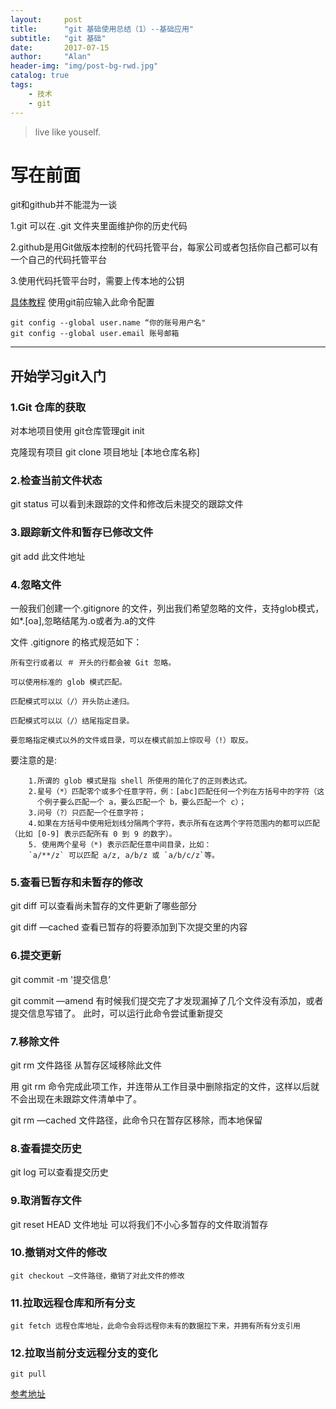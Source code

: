 ```yaml
---
layout:     post
title:      "git 基础使用总结（1）--基础应用"
subtitle:   "git 基础"
date:       2017-07-15
author:     "Alan"
header-img: "img/post-bg-rwd.jpg"
catalog: true
tags:
    - 技术
    - git
---
```


> live like youself. 

# 写在前面

git和github并不能混为一谈

1.git 可以在 .git 文件夹里面维护你的历史代码

2.github是用Git做版本控制的代码托管平台，每家公司或者包括你自己都可以有一个自己的代码托管平台

3.使用代码托管平台时，需要上传本地的公钥

[具体教程](https://git-scm.com/book/zh/v2/%E6%9C%8D%E5%8A%A1%E5%99%A8%E4%B8%8A%E7%9A%84-Git-%E7%94%9F%E6%88%90-SSH-%E5%85%AC%E9%92%A5)
使用git前应输入此命令配置

```
git config --global user.name “你的账号用户名"
git config --global user.email 账号邮箱

```

---

## 开始学习git入门

### 1.Git 仓库的获取

   对本地项目使用    git仓库管理git init

   克隆现有项目    git clone 项目地址 [本地仓库名称]

### 2.检查当前文件状态 

   git status    可以看到未跟踪的文件和修改后未提交的跟踪文件

### 3.跟踪新文件和暂存已修改文件

   git add 此文件地址

### 4.忽略文件

   一般我们创建一个.gitignore 的文件，列出我们希望忽略的文件，支持glob模式，如*.[oa],忽略结尾为.o或者为.a的文件

   文件 .gitignore 的格式规范如下：

    所有空行或者以 ＃ 开头的行都会被 Git 忽略。

    可以使用标准的 glob 模式匹配。

    匹配模式可以以（/）开头防止递归。

    匹配模式可以以（/）结尾指定目录。

    要忽略指定模式以外的文件或目录，可以在模式前加上惊叹号（!）取反。

要注意的是: 

```
    1.所谓的 glob 模式是指 shell 所使用的简化了的正则表达式。 
    2.星号（*）匹配零个或多个任意字符，例：[abc]匹配任何一个列在方括号中的字符（这
      个例子要么匹配一个 a，要么匹配一个 b，要么匹配一个 c）；
    3.问号（?）只匹配一个任意字符；
    4.如果在方括号中使用短划线分隔两个字符，表示所有在这两个字符范围内的都可以匹配（比如 [0-9] 表示匹配所有 0 到 9 的数字）。
    5. 使用两个星号（*) 表示匹配任意中间目录，比如：
    `a/**/z` 可以匹配 a/z, a/b/z 或 `a/b/c/z`等。

```
### 5.查看已暂存和未暂存的修改

   git diff 可以查看尚未暂存的文件更新了哪些部分

   git diff —cached 查看已暂存的将要添加到下次提交里的内容

### 6.提交更新

   git commit -m '提交信息’

   git commit —amend 有时候我们提交完了才发现漏掉了几个文件没有添加，或者提交信息写错了。 此时，可以运行此命令尝试重新提交

### 7.移除文件

   git rm 文件路径 从暂存区域移除此文件

   用 git rm 命令完成此项工作，并连带从工作目录中删除指定的文件，这样以后就不会出现在未跟踪文件清单中了。

   git rm —cached 文件路径，此命令只在暂存区移除，而本地保留

### 8.查看提交历史

   git log 可以查看提交历史

### 9.取消暂存文件

   git reset HEAD 文件地址 可以将我们不小心多暂存的文件取消暂存

### 10.撤销对文件的修改

    git checkout —文件路径，撤销了对此文件的修改

### 11.拉取远程仓库和所有分支

    git fetch 远程仓库地址，此命令会将远程你未有的数据拉下来，并拥有所有分支引用

### 12.拉取当前分支远程分支的变化

    git pull

[参考地址](https://git-scm.com/book/zh/v2/Git-%E5%9F%BA%E7%A1%80-%E8%8E%B7%E5%8F%96-Git-%E4%BB%93%E5%BA%93)

